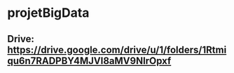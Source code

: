 # projetBigData
## Drive: https://drive.google.com/drive/u/1/folders/1Rtmiqu6n7RADPBY4MJVI8aMV9NIrOpxf